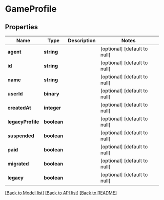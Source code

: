 # GameProfile

## Properties
Name | Type | Description | Notes
------------ | ------------- | ------------- | -------------
**agent** | **string** |  | [optional] [default to null]
**id** | **string** |  | [optional] [default to null]
**name** | **string** |  | [optional] [default to null]
**userId** | **binary** |  | [optional] [default to null]
**createdAt** | **integer** |  | [optional] [default to null]
**legacyProfile** | **boolean** |  | [optional] [default to null]
**suspended** | **boolean** |  | [optional] [default to null]
**paid** | **boolean** |  | [optional] [default to null]
**migrated** | **boolean** |  | [optional] [default to null]
**legacy** | **boolean** |  | [optional] [default to null]

[[Back to Model list]](../README.md#documentation-for-models) [[Back to API list]](../README.md#documentation-for-api-endpoints) [[Back to README]](../README.md)


